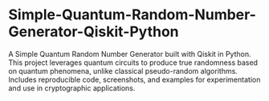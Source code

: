 # Simple-Quantum-Random-Number-Generator-Qiskit-Python
A Simple Quantum Random Number Generator built with Qiskit in Python. This project leverages quantum circuits to produce true randomness based on quantum phenomena, unlike classical pseudo-random algorithms. Includes reproducible code, screenshots, and examples for experimentation and use in cryptographic applications. 
